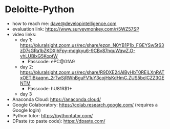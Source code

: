 # Deloitte-Python
* how to reach me: dave@developintelligence.com
* evaluation link: https://www.surveymonkey.com/r/5WZ57SP
* video links:
   * day 1: https://pluralsight.zoom.us/rec/share/ezqn_N0YB1P1b_FGEYSw5t63zD7sGRa1bZKDXjhFpy-mdgkyu6-9CBv87nquWqwZ.O-vhLUBlxG5KoptW
     * Passcode: ePC@GfA9
   * day 2: https://pluralsight.zoom.us/rec/share/R9DXE24AlByHbT0REiLXnRATxOETiBkaqnn_2rTwSjRWhBguFV1uY3cojHsKdHmC.ZUS5bclCZZ3GENTM 
     * Passcode: hU81R$1+
   * day 3
* Anaconda Cloud: https://anaconda.cloud/
* Google Colaboratory: https://colab.research.google.com/ (requires a Google login)
* Python tutor: https://pythontutor.com/
* DPaste (to paste code): https://dpaste.com/
